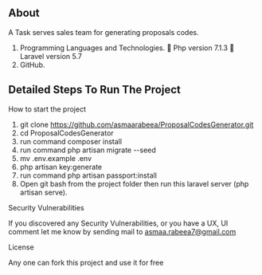 ## About

A Task serves sales team for generating proposals codes.

1. Programming Languages and Technologies.
 Php version 7.1.3
 Laravel version 5.7
2. GitHub.
  
  ## Detailed Steps To Run The Project
  How to start the project

1) git clone https://github.com/asmaarabeea/ProposalCodesGenerator.git
2) cd ProposalCodesGenerator
3) run command composer install
4) run command php artisan migrate --seed
5) mv .env.example .env
7) php artisan key:generate
8) run command php artisan passport:install
6) Open git bash from the project folder then run this laravel server (php artisan serve).


Security Vulnerabilities

If you discovered any Security Vulnerabilities, or you have a UX, UI comment let me know by sending mail to asmaa.rabeea7@gmail.com

License

Any one can fork this project and use it for free
